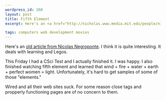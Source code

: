 ```yaml
--- 
wordpress_id: 260
layout: post
title: Fifth Element
excerpt: Here's an <a href="http://nicholas.www.media.mit.edu/people/nicholas/Wired/WIRED2-07.html">old article from Nicolas Negroponte</a>.  I think it is quite interesting.  It deals with learning and Legos.<p>This Friday I had a CSci Test and I actually finished it.  I was happy.  I also finished watching fifth element and learned that wind + fire + water + earth + perfect women = light.  Unfortunately, it's hard to get samples of some of those "elements."<p>Wired and all their web sites suck.  For some reason close tags and propperly functioning pages are of no concern to them.

tags: computers web development movies
---
```


Here's an <a href="http://nicholas.www.media.mit.edu/people/nicholas/Wired/WIRED2-07.html">old article from Nicolas Negroponte</a>.  I think it is quite interesting.  It deals with learning and Legos.<p>This Friday I had a CSci Test and I actually finished it.  I was happy.  I also finished watching fifth element and learned that wind + fire + water + earth + perfect women = light.  Unfortunately, it's hard to get samples of some of those "elements."<p>Wired and all their web sites suck.  For some reason close tags and propperly functioning pages are of no concern to them.
